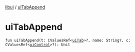[libui](index.md) / [uiTabAppend](./ui-tab-append.md)

# uiTabAppend

`fun uiTabAppend(t: CValuesRef<`[`uiTab`](ui-tab.md)`>?, name: String?, c: CValuesRef<`[`uiControl`](ui-control/index.md)`>?): Unit`